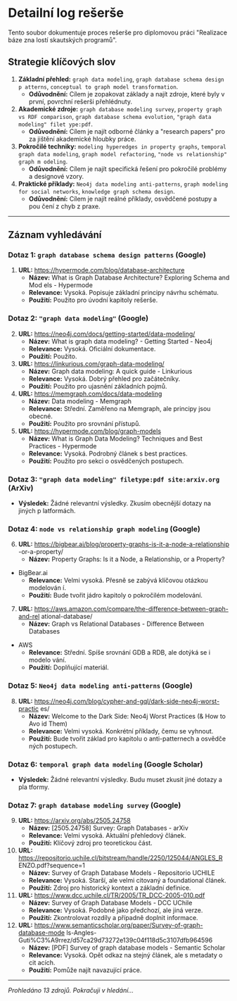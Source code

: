 # Detailní log rešerše

Tento soubor dokumentuje proces rešerše pro diplomovou práci "Realizace báze zna
lostí skautských programů".

## Strategie klíčových slov

1.  **Základní přehled:** `graph data modeling`, `graph database schema design p
atterns`, `conceptual to graph model transformation`.
    *   **Odůvodnění:** Cílem je zopakovat základy a najít zdroje, které byly v
první, povrchní rešerši přehlédnuty.
2.  **Akademické zdroje:** `graph database modeling survey`, `property graph vs
RDF comparison`, `graph database schema evolution`, `"graph data modeling" filet
ype:pdf`.
    *   **Odůvodnění:** Cílem je najít odborné články a "research papers" pro za
jištění akademické hloubky práce.
3.  **Pokročilé techniky:** `modeling hyperedges in property graphs`, `temporal
graph data modeling`, `graph model refactoring`, `"node vs relationship" graph m
odeling`.
    *   **Odůvodnění:** Cílem je najít specifická řešení pro pokročilé problémy
a designové vzory.
4.  **Praktické příklady:** `Neo4j data modeling anti-patterns`, `graph modeling
 for social networks`, `knowledge graph schema design`.
    *   **Odůvodnění:** Cílem je najít reálné příklady, osvědčené postupy a pou
čení z chyb z praxe.

---

## Záznam vyhledávání

### Dotaz 1: `graph database schema design patterns` (Google)

1.  **URL:** https://hypermode.com/blog/database-architecture
    *   **Název:** What is Graph Database Architecture? Exploring Schema and Mod
els - Hypermode
    *   **Relevance:** Vysoká. Popisuje základní principy návrhu schématu.
    *   **Použití:** Použito pro úvodní kapitoly rešerše.

### Dotaz 2: `"graph data modeling"` (Google)

2.  **URL:** https://neo4j.com/docs/getting-started/data-modeling/
    *   **Název:** What is graph data modeling? - Getting Started - Neo4j
    *   **Relevance:** Vysoká. Oficiální dokumentace.
    *   **Použití:** Použito.
3.  **URL:** https://linkurious.com/graph-data-modeling/
    *   **Název:** Graph data modeling: A quick guide - Linkurious
    *   **Relevance:** Vysoká. Dobrý přehled pro začátečníky.
    *   **Použití:** Použito pro ujasnění základních pojmů.
4.  **URL:** https://memgraph.com/docs/data-modeling
    *   **Název:** Data modeling - Memgraph
    *   **Relevance:** Střední. Zaměřeno na Memgraph, ale principy jsou obecné.
    *   **Použití:** Použito pro srovnání přístupů.
5.  **URL:** https://hypermode.com/blog/graph-models
    *   **Název:** What is Graph Data Modeling? Techniques and Best Practices -
Hypermode
    *   **Relevance:** Vysoká. Podrobný článek s best practices.
    *   **Použití:** Použito pro sekci o osvědčených postupech.

### Dotaz 3: `"graph data modeling" filetype:pdf site:arxiv.org` (ArXiv)

*   **Výsledek:** Žádné relevantní výsledky. Zkusím obecnější dotazy na jiných p
latformách.

### Dotaz 4: `node vs relationship graph modeling` (Google)

6.  **URL:** https://bigbear.ai/blog/property-graphs-is-it-a-node-a-relationship
-or-a-property/
    *   **Název:** Property Graphs: Is it a Node, a Relationship, or a Property?
 - BigBear.ai
    *   **Relevance:** Velmi vysoká. Přesně se zabývá klíčovou otázkou modelován
í.
    *   **Použití:** Bude tvořit jádro kapitoly o pokročilém modelování.
7.  **URL:** https://aws.amazon.com/compare/the-difference-between-graph-and-rel
ational-database/
    *   **Název:** Graph vs Relational Databases - Difference Between Databases
- AWS
    *   **Relevance:** Střední. Spíše srovnání GDB a RDB, ale dotýká se i modelo
vání.
    *   **Použití:** Doplňující materiál.

### Dotaz 5: `Neo4j data modeling anti-patterns` (Google)

8.  **URL:** https://neo4j.com/blog/cypher-and-gql/dark-side-neo4j-worst-practic
es/
    *   **Název:** Welcome to the Dark Side: Neo4j Worst Practices (& How to Avo
id Them)
    *   **Relevance:** Velmi vysoká. Konkrétní příklady, čemu se vyhnout.
    *   **Použití:** Bude tvořit základ pro kapitolu o anti-patternech a osvědče
ných postupech.

### Dotaz 6: `temporal graph data modeling` (Google Scholar)

*   **Výsledek:** Žádné relevantní výsledky. Budu muset zkusit jiné dotazy a pla
tformy.

### Dotaz 7: `graph database modeling survey` (Google)

9.  **URL:** https://arxiv.org/abs/2505.24758
    *   **Název:** [2505.24758] Survey: Graph Databases - arXiv
    *   **Relevance:** Velmi vysoká. Aktuální přehledový článek.
    *   **Použití:** Klíčový zdroj pro teoretickou část.
10. **URL:** https://repositorio.uchile.cl/bitstream/handle/2250/125044/ANGLES_R
ENZO.pdf?sequence=1
    *   **Název:** Survey of Graph Database Models - Repositorio UCHILE
    *   **Relevance:** Vysoká. Starší, ale velmi citovaný a foundational článek.
    *   **Použití:** Zdroj pro historický kontext a základní definice.
11. **URL:** https://www.dcc.uchile.cl/TR/2005/TR_DCC-2005-010.pdf
    *   **Název:** Survey of Graph Database Models - DCC UChile
    *   **Relevance:** Vysoká. Podobné jako předchozí, ale jiná verze.
    *   **Použití:** Zkontrolovat rozdíly a případně doplnit informace.
12. **URL:** https://www.semanticscholar.org/paper/Survey-of-graph-database-mode
ls-Angles-Guti%C3%A9rrez/d57ca29d73272e139c04f118d5c3107dfb964596
    *   **Název:** [PDF] Survey of graph database models - Semantic Scholar
    *   **Relevance:** Vysoká. Opět odkaz na stejný článek, ale s metadaty o cit
acích.
    *   **Použití:** Pomůže najít navazující práce.

---
*Prohledáno 13 zdrojů. Pokračuji v hledání...*
